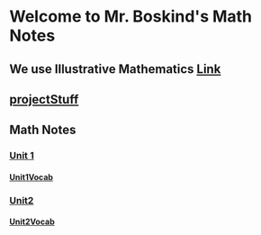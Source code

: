 # Welcome to Mr. Boskind's Math Notes
## We use Illustrative Mathematics [Link](https://im.kendallhunt.com/MS/students/3/index.html)


## [projectStuff](miscStuff/projectStuff.md)

## Math Notes
###  [Unit 1](Unit1/Unit1.md)
#### [Unit1Vocab](Unit1/Unit1Vocab.md)
### [Unit2](Unit2/Unit2.md)
#### [Unit2Vocab](Unit2/Unit2Vocab.md)

